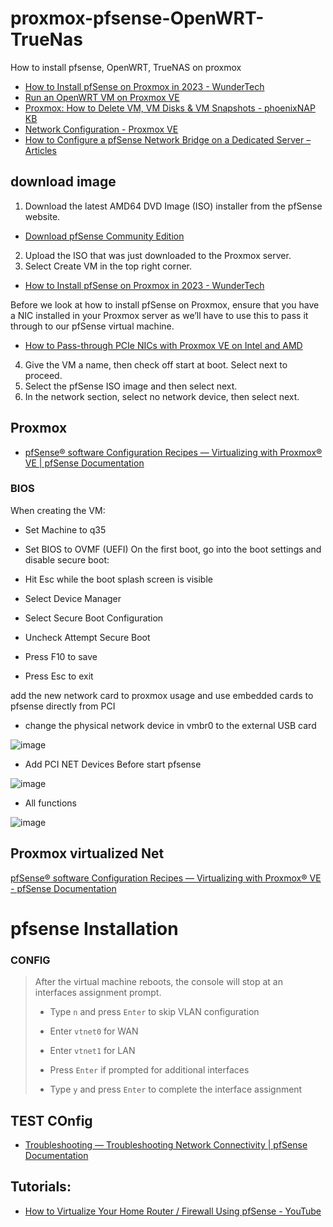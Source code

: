# proxmox-pfsense-OpenWRT-TrueNas
How to install pfsense, OpenWRT, TrueNAS on proxmox


+ [How to Install pfSense on Proxmox in 2023 - WunderTech](https://www.wundertech.net/how-to-install-pfsense-on-proxmox/)
+ [Run an OpenWRT VM on Proxmox VE](https://i12bretro.github.io/tutorials/0405.html)
+ [Proxmox: How to Delete VM, VM Disks & VM Snapshots - phoenixNAP KB](https://phoenixnap.com/kb/proxmox-delete-vm)
+ [Network Configuration - Proxmox VE](https://pve.proxmox.com/wiki/Network_Configuration)
+ [How to Configure a pfSense Network Bridge on a Dedicated Server – Articles](https://support.us.ovhcloud.com/hc/en-us/articles/6270170579347-How-to-Configure-a-pfSense-Network-Bridge-on-a-Dedicated-Server)
  
## download image

1. Download the latest AMD64 DVD Image (ISO) installer from the pfSense website.
+ [Download pfSense Community Edition](https://www.pfsense.org/download/)


2. Upload the ISO that was just downloaded to the Proxmox server.
3. Select Create VM in the top right corner.
+ [How to Install pfSense on Proxmox in 2023 - WunderTech](https://www.wundertech.net/how-to-install-pfsense-on-proxmox/)

Before we look at how to install pfSense on Proxmox, ensure that you have a NIC installed in your Proxmox server as we’ll have to use this to pass it through to our pfSense virtual machine.
+ [How to Pass-through PCIe NICs with Proxmox VE on Intel and AMD](https://www.servethehome.com/how-to-pass-through-pcie-nics-with-proxmox-ve-on-intel-and-amd/)

4. Give the VM a name, then check off start at boot. Select next to proceed.
5. Select the pfSense ISO image and then select next.
6. In the network section, select no network device, then select next.


## Proxmox 

+ [pfSense® software Configuration Recipes — Virtualizing with Proxmox® VE | pfSense Documentation](https://docs.netgate.com/pfsense/en/latest/recipes/virtualize-proxmox-ve.html)

### BIOS

When creating the VM:
+ Set Machine to q35
+ Set BIOS to OVMF (UEFI)
On the first boot, go into the boot settings and disable secure boot:

+ Hit Esc while the boot splash screen is visible
+ Select Device Manager
+ Select Secure Boot Configuration
+ Uncheck Attempt Secure Boot
+ Press F10 to save
+ Press Esc to exit
  
add the new network card to proxmox usage
and use embedded cards to pfsense directly from PCI



+ change the physical network device in vmbr0 to the external USB card

![image](https://github.com/tom-sapletta-com/proxmox-pfsense-OpenWRT-TrueNas/assets/5669657/c10c2d7b-3614-4bef-b09a-2b128bdcf104)


+ Add PCI NET Devices Before start pfsense

![image](https://github.com/tom-sapletta-com/proxmox-pfsense-OpenWRT-TrueNas/assets/5669657/ece5a7d9-c83b-489b-9790-ed28221386f6)


+ All functions
  
![image](https://github.com/tom-sapletta-com/proxmox-pfsense-OpenWRT-TrueNas/assets/5669657/ad156e0b-9903-4030-ac1e-df37bbaa9a67)



## Proxmox virtualized Net

[pfSense® software Configuration Recipes — Virtualizing with Proxmox® VE - pfSense Documentation](https://docs.netgate.com/pfsense/en/latest/recipes/virtualize-proxmox-ve.html)


# pfsense Installation

### CONFIG

> After the virtual machine reboots, the console will stop at an interfaces assignment prompt.
> 
> - Type `n` and press `Enter` to skip VLAN configuration
>     
> - Enter `vtnet0` for WAN
>     
> - Enter `vtnet1` for LAN
>     
> - Press `Enter` if prompted for additional interfaces
>     
> - Type `y` and press `Enter` to complete the interface assignment


## TEST COnfig

+ [Troubleshooting — Troubleshooting Network Connectivity | pfSense Documentation](https://docs.netgate.com/pfsense/en/latest/troubleshooting/connectivity.html)


## Tutorials:

+ [How to Virtualize Your Home Router / Firewall Using pfSense - YouTube](https://www.youtube.com/watch?v=hdoBQNI_Ab8)
